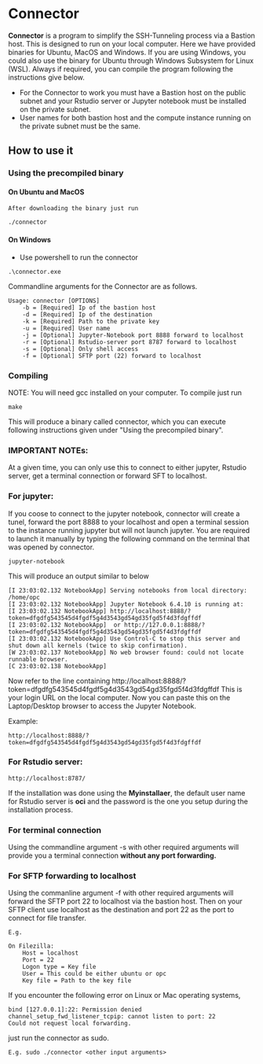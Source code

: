 # Connector

__Connector__ is a program to simplify the SSH-Tunneling process via a Bastion host. This is designed to run on your local computer. Here we have provided binaries for Ubuntu, MacOS and Windows. If you are using Windows, you could also use the binary for Ubuntu through Windows Subsystem for Linux (WSL). Always if required, you can compile the program following the instructions give below.

* For the Connector to work you must have a Bastion host on the public subnet and your Rstudio server or Jupyter notebook must be installed on the private subnet. 
* User names for both bastion host and the compute instance running on the private subnet must be the same.


## How to use it

### Using the precompiled binary


#### On Ubuntu and MacOS

```{bash}
After downloading the binary just run

./connector

```

#### On Windows

* Use powershell to run the connector

```{bash}
.\connector.exe
```


Commandline arguments for the Connector are as follows. 

```{bash}
Usage: connector [OPTIONS] 
    -b = [Required] Ip of the bastion host
    -d = [Required] Ip of the destination
    -k = [Required] Path to the private key
    -u = [Required] User name
    -j = [Optional] Jupyter-Notebook port 8888 forward to localhost
    -r = [Optional] Rstudio-server port 8787 forward to localhost
    -s = [Optional] Only shell access
    -f = [Optional] SFTP port (22) forward to localhost
```


### Compiling

NOTE: You will need gcc installed on your computer. To compile just run

```{bash}
make
```

This will produce a binary called connector, which you can execute following instructions given under "Using the precompiled binary". 


### IMPORTANT NOTEs: 

At a given time, you can only use this to connect to either jupyter, Rstudio server, get a terminal connection or forward SFT to localhost. 

### For jupyter:

If you coose to connect to the jupyter notebook, connector will create a tunel, forward the port 8888 to your localhost and open a terminal session to the instance running jupyter but will not launch jupyter. You are required to launch it manually by typing the following command on the terminal that was opened by connector. 


```{bash}
jupyter-notebook
```

This will produce an output similar to below

```{bash}
[I 23:03:02.132 NotebookApp] Serving notebooks from local directory: /home/opc
[I 23:03:02.132 NotebookApp] Jupyter Notebook 6.4.10 is running at:
[I 23:03:02.132 NotebookApp] http://localhost:8888/?token=dfgdfg543545d4fgdf5g4d3543gd54gd35fgd5f4d3fdgffdf
[I 23:03:02.132 NotebookApp]  or http://127.0.0.1:8888/?token=dfgdfg543545d4fgdf5g4d3543gd54gd35fgd5f4d3fdgffdf
[I 23:03:02.132 NotebookApp] Use Control-C to stop this server and shut down all kernels (twice to skip confirmation).
[W 23:03:02.137 NotebookApp] No web browser found: could not locate runnable browser.
[C 23:03:02.138 NotebookApp] 
```

Now refer to the line containing 
    http://localhost:8888/?token=dfgdfg543545d4fgdf5g4d3543gd54gd35fgd5f4d3fdgffdf
This is your login URL on the local computer. Now you can paste this on the Laptop/Desktop browser to access the Jupyter Notebook.

Example:

    http://localhost:8888/?token=dfgdfg543545d4fgdf5g4d3543gd54gd35fgd5f4d3fdgffdf


### For Rstudio server:

    http://localhost:8787/

If the installation was done using the __Myinstallaer__, the default user name for Rstudio server is __oci__ and the password is the one you setup during the installation process.

### For terminal connection

Using the commandline argument -s with other required arguments will provide you a terminal connection __without any port forwarding.__ 


### For SFTP forwarding to localhost

Using the commanline argument -f with other required arguments will forward the SFTP port 22 to localhost via the bastion host. Then on your SFTP client use localhost as the destination and port 22 as the port to connect for file transfer. 


```{}
E.g. 

On Filezilla: 
    Host = localhost
    Port = 22
    Logon type = Key file
    User = This could be either ubuntu or opc
    Key file = Path to the key file
```

If you encounter the following error on Linux or Mac operating systems, 

```{bash}
bind [127.0.0.1]:22: Permission denied
channel_setup_fwd_listener_tcpip: cannot listen to port: 22
Could not request local forwarding.
```

just run the connector as sudo. 

    E.g. sudo ./connector <other input arguments>